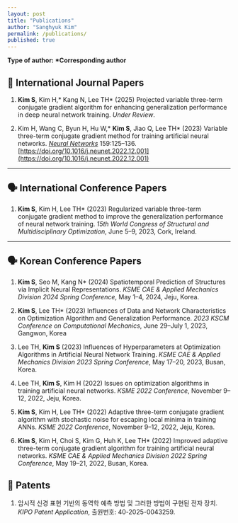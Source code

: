 ```yaml
---
layout: post
title: "Publications"
author: "Sanghyuk Kim"
permalink: /publications/
published: true
---
```


**Type of author: \*Corresponding author**

## 📖 International Journal Papers

1. **Kim S**, Kim H,\* Kang N, Lee TH\* (2025) Projected variable three-term conjugate gradient algorithm for enhancing generalization performance in deep neural network training. _Under Review_.

2. Kim H, Wang C, Byun H, Hu W,\* **Kim S**, Jiao Q, Lee TH\* (2023) Variable three-term conjugate gradient method for training artificial neural networks. [_Neural Networks_](https://www.sciencedirect.com/journal/neural-networks) 159:125–136. [https://doi.org/10.1016/j.neunet.2022.12.001](https://doi.org/10.1016/j.neunet.2022.12.001)

---

## 🗣️ International Conference Papers

1. **Kim S**, Kim H, Lee TH* (2023) Regularized variable three-term conjugate gradient method to improve the generalization performance of neural network training. *15th World Congress of Structural and Multidisciplinary Optimization*, June 5–9, 2023, Cork, Ireland.

---

## 🗣️ Korean Conference Papers

1. **Kim S**, Seo M, Kang N* (2024) Spatiotemporal Prediction of Structures via Implicit Neural Representations. *KSME CAE & Applied Mechanics Division 2024 Spring Conference*, May 1–4, 2024, Jeju, Korea.

2. **Kim S**, Lee TH* (2023) Influences of Data and Network Characteristics on Optimization Algorithm and Generalization Performance. *2023 KSCM Conference on Computational Mechanics*, June 29–July 1, 2023, Gangwon, Korea

3. Lee TH, **Kim S** (2023) Influences of Hyperparameters at Optimization Algorithms in Artificial Neural Network Training. _KSME CAE & Applied Mechanics Division 2023 Spring Conference_, May 17–20, 2023, Busan, Korea.

4. Lee TH, **Kim S**, Kim H (2022) Issues on optimization algorithms in training artificial neural networks. _KSME 2022 Conference_, November 9–12, 2022, Jeju, Korea.

5. **Kim S**, Kim H, Lee TH\* (2022) Adaptive three-term conjugate gradient algorithm with stochastic noise for escaping local minima in training ANNs. _KSME 2022 Conference_, November 9–12, 2022, Jeju, Korea.
6. **Kim S**, Kim H, Choi S, Kim G, Huh K, Lee TH* (2022) Improved adaptive three-term conjugate gradient algorithm for training artificial neural networks. *KSME CAE & Applied Mechanics Division 2022 Spring Conference*, May 19–21, 2022, Busan, Korea.

## 🧾 Patents

1. 암시적 신경 표현 기반의 동역학 예측 방법 및 그러한 방법이 구현된 전자 장치. _KIPO Patent Application_, 출원번호: 40-2025-0043259.
